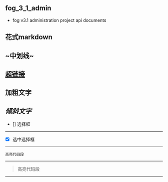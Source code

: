 ## fog_3_1_admin
* fog v3.1 administration project api documents

**花式markdown**
---
~中划线~
---
[超链接](https://cn.fogcloud.io)
---
**加粗文字**
---
*倾斜文字*
---
- [] 选择框
---
- [x] 选中选择框
---
```
高亮代码段
```
---
> 高亮代码段
---
